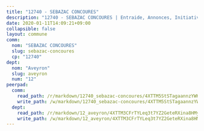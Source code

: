 ```yaml
---
title: "12740 - SEBAZAC CONCOURES"
description: "12740 - SEBAZAC CONCOURES | Entraide, Annonces, Initiatives"
date: 2020-01-11T14:09:21+09:00
collapsible: false
layout: commune
comm:
  nom: "SEBAZAC CONCOURES"
  slug: sebazac-concoures
  cp: "12740"
dept:
  nom: "Aveyron"
  slug: aveyron
  num: "12"
peerpad:
  comm:
    read_path: /r/markdown/12740_sebazac-concoures/4XTTM5StSTagaannzYWK9QVnkvABLinxXWY1Jf1VHVpujGgCd
    write_path: /w/markdown/12740_sebazac-concoures/4XTTM5StSTagaannzYWK9QVnkvABLinxXWY1Jf1VHVpujGgCd-K3TgU3wXtPJfYGHXdw2A9QmQisbjTMAjV4pv6KBdhnowP87SiZDuXux4PCa64SawGTak9sbGRDcumhRSX6JJwWqroBLniidgz8TQg2xg7hPQw3xbnpQEwbZE3DbHeGvkddudZAUu
  dept:
    read_path: /r/markdown/12_aveyron/4XTTM3CFrTYLeq3t7YZ2GeteRXina8HMy585xLdATaEm28gJq
    write_path: /w/markdown/12_aveyron/4XTTM3CFrTYLeq3t7YZ2GeteRXina8HMy585xLdATaEm28gJq-K3TgUfu3tdsvnJNzfCjLcQBm4uQ83gag77qnaAo9pjUvbpQyfAVAxJdyULKffeJFVcGHHVraYZNVQhiGBeBUKBFLy2Vr8dapgU6tQCmoJQ6dgnoqRGmK9bSxqhW9VArfxRuTPcgV
---
```


